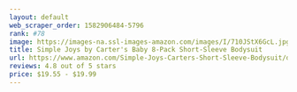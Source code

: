 ```yaml
---
layout: default 
﻿web_scraper_order: 1582906484-5796
rank: #78
image: https://images-na.ssl-images-amazon.com/images/I/710JStX6GcL.jpg
title: Simple Joys by Carter's Baby 8-Pack Short-Sleeve Bodysuit
url: https://www.amazon.com/Simple-Joys-Carters-Short-Sleeve-Bodysuit/dp/B01MFFWA39/ref=zg_mw_fashion_78?_encoding=UTF8&psc=1&refRID=AZBY6YMEBY865ZWC08K7
reviews: 4.8 out of 5 stars
price: $19.55 - $19.99
---
```

